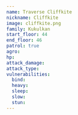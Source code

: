 ```yaml
---
name: Traverse Cliffkite
nickname: Cliffkite
image: cliffkite.png
family: Kukulkan
start_floor: 44
end_floor: 46
patrol: true
agro: 
hp: 
attack_damage: 
attack_type: 
vulnerabilities:
  bind: 
  heavy: 
  sleep: 
  slow: 
  stun: 
---
```

